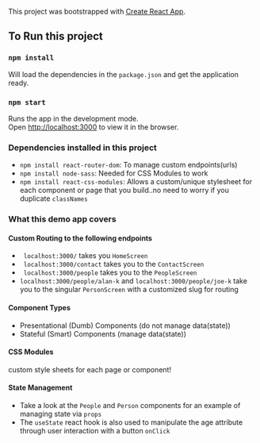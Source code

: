 This project was bootstrapped with [Create React App](https://github.com/facebook/create-react-app).

## To Run this project

### `npm install`

Will load the dependencies in the `package.json` and get the application ready.

### `npm start`

Runs the app in the development mode.<br />
Open [http://localhost:3000](http://localhost:3000) to view it in the browser.

### Dependencies installed in this project
- `npm install react-router-dom`: To manage custom endpoints(urls)
- `npm install node-sass`: Needed for CSS Modules to work
- `npm install react-css-modules`: Allows a custom/unique stylesheet for each component or page that you build..no need to worry if you duplicate `classNames`

### What this demo app covers

#### Custom Routing to the following endpoints
- ` localhost:3000/` takes you `HomeScreen`
- ` localhost:3000/contact` takes you to the `ContactScreen`
- ` localhost:3000/people` takes you to the `PeopleScreen`
- `localhost:3000/people/alan-k` and `localhost:3000/people/joe-k` take you to the singular `PersonScreen` with a customized slug for routing 

#### Component Types
- Presentational (Dumb) Components (do not manage data(state))
- Stateful (Smart) Components (manage data(state))

#### CSS Modules
custom style sheets for each page or component! 

#### State Management
- Take a look at the `People` and `Person` components for an example of managing state via `props` 
- The `useState` react hook is also used to manipulate the age attribute through user interaction with a button `onClick` 


